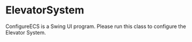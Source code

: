 # ElevatorSystem

ConfigureECS is a Swing UI program. Please run this class to configure the Elevator System.
